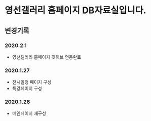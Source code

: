 # 영선갤러리 홈페이지 DB자료실입니다.
## 변경기록
### 2020.2.1
- 영선갤러리 홈페이지 깃허브 연동완료

### 2020.1.27
- 전시일정 페이지 구성
- 특강페이지 구성

### 2020.1.26
- 메인페이지 재구성